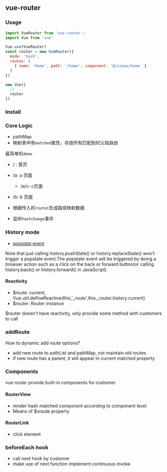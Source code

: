 ## vue-router

### Usage

```javascript
import VueRouter from 'vue-router';
import Vue from 'vue'

Vue.use(VueRouter)
const router = new VueRouter({
  mode: 'hash',
  routes: [
    { name: 'Home', path: '/home', component: '@/views/home' }
  ]
})

new Vue({
  // ...
  router
})
```

### Install

### Core Logic

* pathMap
* 映射表中有`matched`属性，存放所有匹配到的父级路由

最简单的`demo`

* / : 首页
* /a: a 页面
  * /a/c: c页面
* /b: b 页面


* 根据传入的`routes`生成路径映射数据
* 监听`hashchange`事件

### History mode

* [popstate event](https://developer.mozilla.org/en-US/docs/Web/API/Window/popstate_event#the_history_stack)

Note that just calling history.pushState() or history.replaceState() won't trigger a popstate event.The popstate event
will be triggered by doing a browser action such as a click on the back or forward button(or calling history.back() or
history.forward() in JavaScript)

#### Reactivity

* $route: current, Vue.util.defineReactive(this,'_route',this._router.history.current)
* $router: Router instance

$router doesn't have reactivity, only provide some method with customers to call

### addRoute

How to dynamic add route options?

* add new route to pathList and pathMap, not maintain old routes
* if new route has a parent, it will appear in current matched property

### Components

vue router provide built-in components for customer

#### RouterView

* render hash matched component according to component level
* Means of $vnode property

#### RouterLink

* click element

### beforeEach hook

* call next hook by customer
* make use of next function implement continuous invoke
